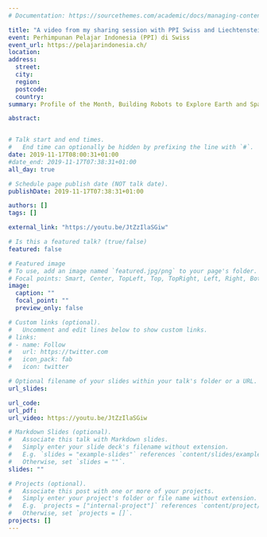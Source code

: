 ```yaml
---
# Documentation: https://sourcethemes.com/academic/docs/managing-content/

title: "A video from my sharing session with PPI Swiss and Liechtenstein"
event: Perhimpunan Pelajar Indonesia (PPI) di Swiss
event_url: https://pelajarindonesia.ch/
location:
address:
  street:
  city:
  region:
  postcode:
  country:
summary: Profile of the Month, Building Robots to Explore Earth and Space

abstract:


# Talk start and end times.
#   End time can optionally be hidden by prefixing the line with `#`.
date: 2019-11-17T08:00:31+01:00
#date_end: 2019-11-17T07:38:31+01:00
all_day: true

# Schedule page publish date (NOT talk date).
publishDate: 2019-11-17T07:38:31+01:00

authors: []
tags: []

external_link: "https://youtu.be/JtZzIlaSGiw"

# Is this a featured talk? (true/false)
featured: false

# Featured image
# To use, add an image named `featured.jpg/png` to your page's folder.
# Focal points: Smart, Center, TopLeft, Top, TopRight, Left, Right, BottomLeft, Bottom, BottomRight.
image:
  caption: ""
  focal_point: ""
  preview_only: false

# Custom links (optional).
#   Uncomment and edit lines below to show custom links.
# links:
# - name: Follow
#   url: https://twitter.com
#   icon_pack: fab
#   icon: twitter

# Optional filename of your slides within your talk's folder or a URL.
url_slides:

url_code:
url_pdf:
url_video: https://youtu.be/JtZzIlaSGiw

# Markdown Slides (optional).
#   Associate this talk with Markdown slides.
#   Simply enter your slide deck's filename without extension.
#   E.g. `slides = "example-slides"` references `content/slides/example-slides.md`.
#   Otherwise, set `slides = ""`.
slides: ""

# Projects (optional).
#   Associate this post with one or more of your projects.
#   Simply enter your project's folder or file name without extension.
#   E.g. `projects = ["internal-project"]` references `content/project/deep-learning/index.md`.
#   Otherwise, set `projects = []`.
projects: []
---
```

